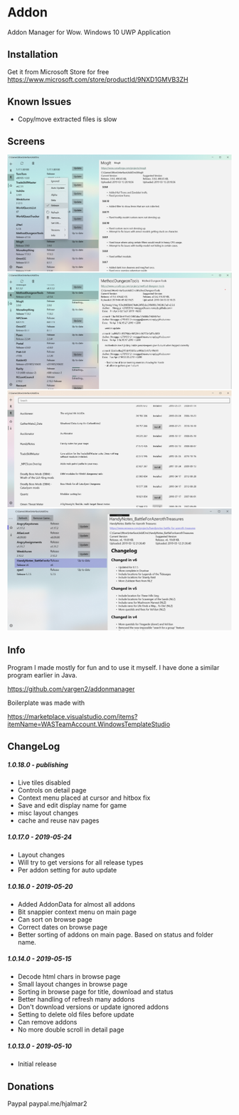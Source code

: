 # Addon

Addon Manager for Wow. Windows 10 UWP Application

## Installation

Get it from Microsoft Store for free
https://www.microsoft.com/store/productId/9NXD1GMVB3ZH

## Known Issues

- Copy/move extracted files is slow

## Screens

![Alt text](img/img5.png?raw=true "")
![Alt text](img/img4.png?raw=true "")
![Alt text](img/img6.png?raw=true "")
![Alt text](img/img3.png?raw=true "")

## Info

Program I made mostly for fun and to use it myself. I have done a similar program earlier in Java.

https://github.com/vargen2/addonmanager

Boilerplate was made with

https://marketplace.visualstudio.com/items?itemName=WASTeamAccount.WindowsTemplateStudio

## ChangeLog

##### 1.0.18.0 - publishing

- Live tiles disabled
- Controls on detail page
- Context menu placed at cursor and hitbox fix
- Save and edit display name for game
- misc layout changes
- cache and reuse nav pages

##### 1.0.17.0 - 2019-05-24

- Layout changes
- Will try to get versions for all release types
- Per addon setting for auto update

##### 1.0.16.0 - 2019-05-20

- Added AddonData for almost all addons
- Bit snappier context menu on main page
- Can sort on browse page
- Correct dates on browse page
- Better sorting of addons on main page. Based on status and folder name.

##### 1.0.14.0 - 2019-05-15

- Decode html chars in browse page
- Small layout changes in browse page
- Sorting in browse page for title, download and status
- Better handling of refresh many addons
- Don't download versions or update ignored addons
- Setting to delete old files before update
- Can remove addons
- No more double scroll in detail page

##### 1.0.13.0 - 2019-05-10

- Initial release

## Donations

Paypal paypal.me/hjalmar2
